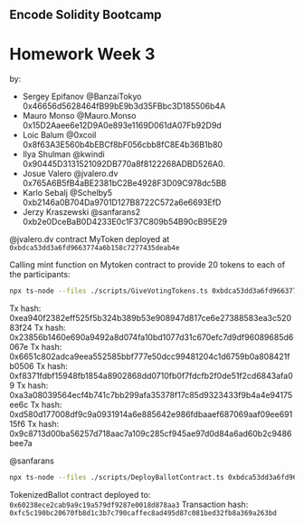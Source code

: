 ## Encode Solidity Bootcamp

# Homework Week 3

by:

- Sergey Epifanov @BanzaiTokyo 0x46656d5628464fB99bE9b3d35FBbc3D185506b4A
- Mauro Monso @Mauro.Monso 0x15D2Aaee6e12D9A0e893e1169D061dA07Fb92D9d
- Loic Balum @0xcoil 0x8f63A3E560b4bEBCf8bF056cbb8fC8E4b36B1b80
- Ilya Shulman @kwindi 0x90445D3131521092DB770a8f8122268ADBD526A0.
- Josue Valero @jvalero.dv 0x765A6B5fB4aBE2381bC2Be4928F3D09C978dc5BB
- Karlo Sebalj @Schelby5 0xb2146a0B704Da9701D127B8722C572a6e6693EfD
- Jerzy Kraszewski @sanfarans2 0xb2e0DceBaB0D4233E0c1F37C809b54B90cB95E29

@jvalero.dv contract MyToken deployed at `0xbdca53dd3a6fd9663774a6b158c7277435deab4e`

Calling mint function on Mytoken contract to provide 20 tokens to each of the participants:

```bash
npx ts-node --files ./scripts/GiveVotingTokens.ts 0xbdca53dd3a6fd9663774a6b158c7277435deab4e 0x765A6B5fB4aBE2381bC2Be4928F3D09C978dc5BB 20
```

Tx hash: 0xea940f2382eff525f5b324b389b53e908947d817ce6e27388583ea3c52083f24
Tx hash: 0x23856b1460e690a9492a8d074fa10bd1077d31c670efc7d9df96089685d6067e
Tx hash: 0x6651c802adca9eea552585bbf777e50dcc99481204c1d6759b0a808421fb0506
Tx hash: 0xf8371fdbf15948fb1854a8902868dd0710fb0f7fdcfb2f0de51f2cd6843afa09
Tx hash: 0xa3a08039564ecf4b741c7bb299afa35378f17c85d9323433f9b4a4e94175ee6c
Tx hash: 0xd580d177008df9c9a0931914a6e885642e986fdbaaef687069aaf09ee69115f6
Tx hash: 0x9c8713d00ba56257d718aac7a109c285cf945ae97d0d84a6ad60b2c9486bee7a



@sanfarans 
```bash
npx ts-node --files ./scripts/DeployBallotContract.ts 0xbdca53dd3a6fd9663774a6b158c7277435deab4e 5600947 chocolate vanilla potato strawberry onion
```
TokenizedBallot contract deployed to: `0x60238ece2cab9a9c19a579df9287e0018d878aa3`
Transaction hash:   `0xfc5c190bc20670fb8d1c3b7c790caffec8ad495d87c081bed32fb8a369a263bd`
